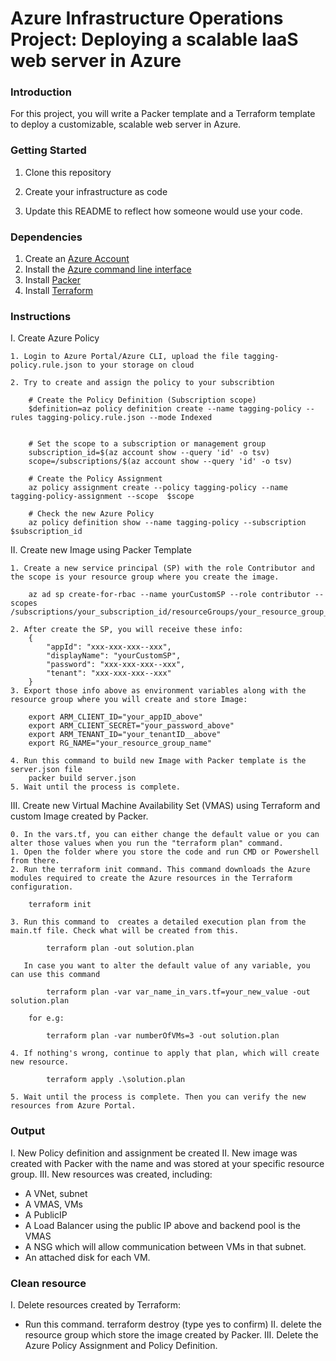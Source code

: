 # Azure Infrastructure Operations Project: Deploying a scalable IaaS web server in Azure

### Introduction
For this project, you will write a Packer template and a Terraform template to deploy a customizable, scalable web server in Azure.

### Getting Started
1. Clone this repository

2. Create your infrastructure as code

3. Update this README to reflect how someone would use your code.

### Dependencies
1. Create an [Azure Account](https://portal.azure.com) 
2. Install the [Azure command line interface](https://docs.microsoft.com/en-us/cli/azure/install-azure-cli?view=azure-cli-latest)
3. Install [Packer](https://www.packer.io/downloads)
4. Install [Terraform](https://www.terraform.io/downloads.html)

### Instructions

I. Create Azure Policy

    1. Login to Azure Portal/Azure CLI, upload the file tagging-policy.rule.json to your storage on cloud

    2. Try to create and assign the policy to your subscribtion

        # Create the Policy Definition (Subscription scope)
        $definition=az policy definition create --name tagging-policy --rules tagging-policy.rule.json --mode Indexed


        # Set the scope to a subscription or management group
        subscription_id=$(az account show --query 'id' -o tsv)
        scope=/subscriptions/$(az account show --query 'id' -o tsv)

        # Create the Policy Assignment
        az policy assignment create --policy tagging-policy --name tagging-policy-assignment --scope  $scope

        # Check the new Azure Policy
        az policy definition show --name tagging-policy --subscription $subscription_id


II. Create new Image using Packer Template

    1. Create a new service principal (SP) with the role Contributor and the scope is your resource group where you create the image.

        az ad sp create-for-rbac --name yourCustomSP --role contributor --scopes /subscriptions/your_subscription_id/resourceGroups/your_resource_group_name

    2. After create the SP, you will receive these info:
        {
            "appId": "xxx-xxx-xxx--xxx",
            "displayName": "yourCustomSP",
            "password": "xxx-xxx-xxx--xxx",
            "tenant": "xxx-xxx-xxx--xxx"
        }
    3. Export those info above as environment variables along with the resource group where you will create and store Image:

        export ARM_CLIENT_ID="your_appID_above"
        export ARM_CLIENT_SECRET="your_password_above"
        export ARM_TENANT_ID="your_tenantID__above"
        export RG_NAME="your_resource_group_name"
        
    4. Run this command to build new Image with Packer template is the server.json file
        packer build server.json
    5. Wait until the process is complete.

III. Create new Virtual Machine Availability Set (VMAS) using Terraform and custom Image created by Packer.

    0. In the vars.tf, you can either change the default value or you can alter those values when you run the "terraform plan" command.
    1. Open the folder where you store the code and run CMD or Powershell from there.
    2. Run the terraform init command. This command downloads the Azure modules required to create the Azure resources in the Terraform configuration.

        terraform init

    3. Run this command to  creates a detailed execution plan from the main.tf file. Check what will be created from this.

            terraform plan -out solution.plan

       In case you want to alter the default value of any variable, you can use this command

            terraform plan -var var_name_in_vars.tf=your_new_value -out solution.plan

        for e.g: 

            terraform plan -var numberOfVMs=3 -out solution.plan

    4. If nothing's wrong, continue to apply that plan, which will create new resource.

            terraform apply .\solution.plan

    5. Wait until the process is complete. Then you can verify the new resources from Azure Portal.


### Output

I. New Policy definition and assignment be created
II. New image was created with Packer with the name and was stored at your specific resource group.
III. New resources was created, including: 
- A VNet, subnet
- A VMAS, VMs
- A PublicIP
- A Load Balancer using the public IP above and backend pool is the VMAS
- A NSG which will allow communication between VMs in that subnet.
- An attached disk for each VM.


### Clean resource

I. Delete resources created by Terraform:
- Run this command.
    terraform destroy
    (type yes to confirm)
II. delete the resource group which store the image created by Packer.
III. Delete the Azure Policy Assignment and Policy Definition.
